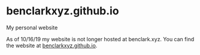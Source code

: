 # benclarkxyz.github.io
My personal website

As of 10/16/19 my website is not longer hosted at benclark.xyz. You can find the website at [benclarkxyz.github.io](benclarkxyz.github.io).
